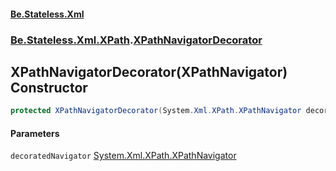 #### [Be.Stateless.Xml](README.md 'README')
### [Be.Stateless.Xml.XPath](Be.Stateless.Xml.XPath.md 'Be.Stateless.Xml.XPath').[XPathNavigatorDecorator](XPathNavigatorDecorator.md 'Be.Stateless.Xml.XPath.XPathNavigatorDecorator')

## XPathNavigatorDecorator(XPathNavigator) Constructor

```csharp
protected XPathNavigatorDecorator(System.Xml.XPath.XPathNavigator decoratedNavigator);
```
#### Parameters

<a name='Be.Stateless.Xml.XPath.XPathNavigatorDecorator.XPathNavigatorDecorator(System.Xml.XPath.XPathNavigator).decoratedNavigator'></a>

`decoratedNavigator` [System.Xml.XPath.XPathNavigator](https://docs.microsoft.com/en-us/dotnet/api/System.Xml.XPath.XPathNavigator 'System.Xml.XPath.XPathNavigator')